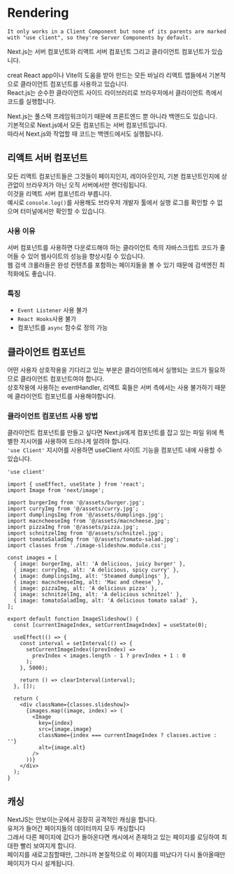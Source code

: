 # Rendering

```plaintext
It only works in a Client Component but none of its parents are marked with "use client", so they're Server Components by default.
```

Next.js는 서버 컴포넌트와 리액트 서버 컴포넌트 그리고 클라이언트 컴포넌트가 있습니다.

creat React app이나 Vite의 도움을 받아 만드는 모든 바닐라 리액트 앱들에서 기본적으로 클라이언트 컴포넌트를 사용하고 있습니다.\
React.js는 순수한 클라이언트 사이드 라이브러리로 브라우저에서 클라이언트 측에서 코드를 실행합니다.

Next.js는 풀스택 프레임워크이기 때문에 프론트엔드 뿐 아니라 백엔드도 있습니다.\
기본적으로 Next.js에서 모든 컴포넌트는 서버 컴포넌트입니다.\
따라서 Next.js와 작업할 때 코드는 백엔드에서도 실행됩니다.

## 리액트 서버 컴포넌트

모든 리액트 컴포넌트들은 그것들이 페이지인지, 레이아웃인지, 기본 컴포넌트인지에 상관없이 브라우저가 아닌 오직 서버에서만 렌더링됩니다.\
이것을 리액트 서버 컴포넌트라 부릅니다.\
예시로 `console.log()`를 사용해도 브라우저 개발자 툴에서 실행 로그를 확인할 수 없으며 터미널에서만 확인할 수 있습니다.

### 사용 이유

서버 컴포넌트를 사용하면 다운로드해야 하는 클라이언트 측의 자바스크립트 코드가 줄어들 수 있어 웹사이트의 성능을 향상시킬 수 있습니다.\
웹 검색 크롤러들은 완성 컨텐츠를 포함하는 페이지들을 볼 수 있기 때문에 검색엔진 최적화에도 좋습니다.

### 특징

- `Event Listener` 사용 불가
- `React Hooks`사용 불가
- 컴포넌트를 `async` 함수로 정의 가능

## 클라이언트 컴포넌트

어떤 사용자 상호작용을 기다리고 있는 부분은 클라이언트에서 실행되는 코드가 필요하므로 클라이언트 컴포넌트여야 합니다.\
상호작용에 사용하는 eventHandler, 리액트 훅들은 서버 측에서는 사용 불가하기 때문에 클라이언트 컴포넌트를 사용해야합니다.

### 클라이언트 컴포넌트 사용 방법

클라이언트 컴포넌트를 만들고 싶다면 Next.js에게 컴포넌트를 잡고 있는 파일 위에 특별한 지시어를 사용하여 드러나게 알려야 합니다.\
`'use Client'` 지시어를 사용하면 useClient 사이트 기능을 컴포넌트 내에 사용할 수 있습니다.

```tsx
'use client'

import { useEffect, useState } from 'react';
import Image from 'next/image';

import burgerImg from '@/assets/burger.jpg';
import curryImg from '@/assets/curry.jpg';
import dumplingsImg from '@/assets/dumplings.jpg';
import macncheeseImg from '@/assets/macncheese.jpg';
import pizzaImg from '@/assets/pizza.jpg';
import schnitzelImg from '@/assets/schnitzel.jpg';
import tomatoSaladImg from '@/assets/tomato-salad.jpg';
import classes from './image-slideshow.module.css';

const images = [
  { image: burgerImg, alt: 'A delicious, juicy burger' },
  { image: curryImg, alt: 'A delicious, spicy curry' },
  { image: dumplingsImg, alt: 'Steamed dumplings' },
  { image: macncheeseImg, alt: 'Mac and cheese' },
  { image: pizzaImg, alt: 'A delicious pizza' },
  { image: schnitzelImg, alt: 'A delicious schnitzel' },
  { image: tomatoSaladImg, alt: 'A delicious tomato salad' },
];

export default function ImageSlideshow() {
  const [currentImageIndex, setCurrentImageIndex] = useState(0);

  useEffect(() => {
    const interval = setInterval(() => {
      setCurrentImageIndex((prevIndex) =>
        prevIndex < images.length - 1 ? prevIndex + 1 : 0
      );
    }, 5000);

    return () => clearInterval(interval);
  }, []);

  return (
    <div className={classes.slideshow}>
      {images.map((image, index) => (
        <Image
          key={index}
          src={image.image}
          className={index === currentImageIndex ? classes.active : ''}
          alt={image.alt}
        />
      ))}
    </div>
  );
}
```

## 캐싱

NextJS는 안보이는곳에서 굉장히 공격적인 캐싱을 합니다.\
유저가 들어간 페이지들의 데이터까지 모두 캐싱합니다\
그래서 다른 페이지에 갔다가 돌아온다면 캐시에서 존재하고 있는 페이지를 로딩하여 최대한 빨리 보여지게 합니다.\
페이지를 새로고침할때만, 그러니까 본질적으로 이 페이지를 떠났다가 다시 돌아올때만 페이지가 다시 설계됩니다.
